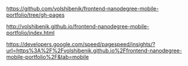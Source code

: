 https://github.com/volshibenik/frontend-nanodegree-mobile-portfolio/tree/gh-pages

http://volshibenik.github.io/frontend-nanodegree-mobile-portfolio/index.html

https://developers.google.com/speed/pagespeed/insights/?url=https%3A%2F%2Fvolshibenik.github.io%2Ffrontend-nanodegree-mobile-portfolio%2F&tab=mobile
